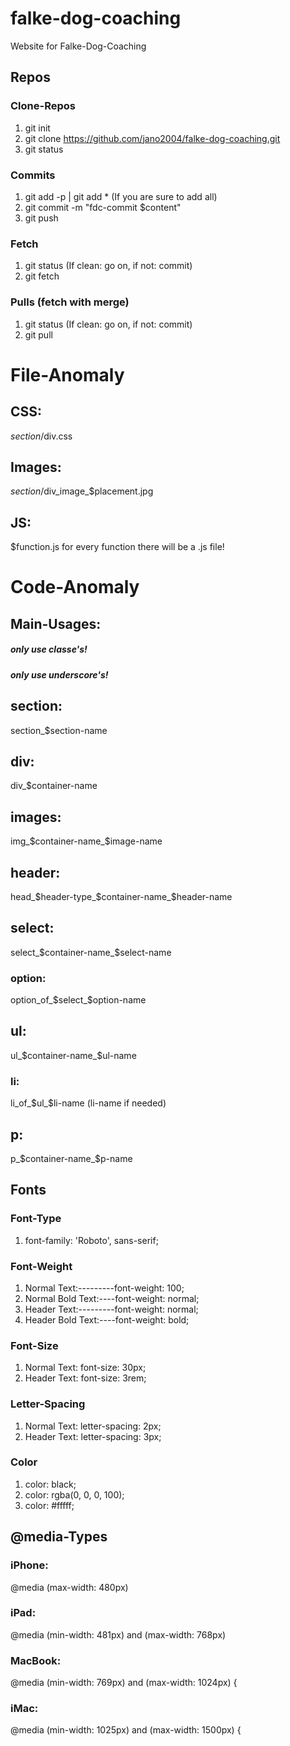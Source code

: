 # falke-dog-coaching
Website for Falke-Dog-Coaching

## Repos

### Clone-Repos 
1. git init
2. git clone https://github.com/jano2004/falke-dog-coaching.git
3. git status

### Commits
1. git add -p | git add * (If you are sure to add all)
2. git commit -m "fdc-commit $content"
3. git push

### Fetch 
1. git status (If clean: go on, if not: commit)
2. git fetch

### Pulls (fetch with merge)
1. git status (If clean: go on, if not: commit)
2. git pull

# File-Anomaly

## CSS:
$section/$div.css

## Images:
$section/$div_image_$placement.jpg

## JS:
$function.js
for every function there will be a .js file!



# Code-Anomaly

## Main-Usages:
##### only use classe's!
##### only use underscore's!


## section:
section_$section-name

## div:
div_$container-name

## images:
img_$container-name_$image-name

## header:
head_$header-type_$container-name_$header-name

## select: 
select_$container-name_$select-name
### option:
option_of_$select_$option-name

## ul:
ul_$container-name_$ul-name
### li:
li_of_$ul_$li-name (li-name if needed)

## p:
p_$container-name_$p-name


## Fonts

### Font-Type 
1. font-family: 'Roboto', sans-serif;

### Font-Weight
1. Normal Text:---------font-weight: 100;
2. Normal Bold Text:----font-weight: normal;
3. Header Text:---------font-weight: normal;
4. Header Bold Text:----font-weight: bold;

### Font-Size
1. Normal Text: font-size: 30px;
2. Header Text: font-size: 3rem;

### Letter-Spacing
1. Normal Text: letter-spacing: 2px;
2. Header Text: letter-spacing: 3px;

### Color
1. color: black;
2. color: rgba(0, 0, 0, 100);
3. color: #fffff;


## @media-Types

### iPhone: 
@media (max-width: 480px)

### iPad:
@media (min-width: 481px) and (max-width: 768px)

### MacBook:
@media (min-width: 769px) and (max-width: 1024px) {

### iMac:
@media (min-width: 1025px) and (max-width: 1500px) {




